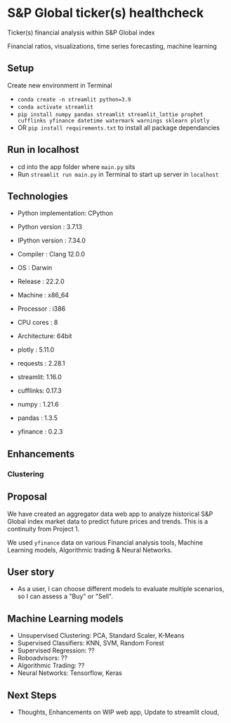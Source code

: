 # S&P Global ticker(s) healthcheck
Ticker(s) financial analysis within S&P Global index

Financial ratios, visualizations, time series forecasting, machine learning

## Setup
Create new environment in Terminal
- `conda create -n streamlit python=3.9`
- `conda activate streamlit`
- `pip install numpy pandas streamlit streamlit_lottie prophet cufflinks yfinance datetime watermark warnings sklearn plotly`
- OR `pip install requirements.txt` to install all package dependancies


## Run in localhost
- cd into the app folder where `main.py` sits
- Run `streamlit run main.py` in Terminal to start up server in `localhost`


## Technologies
- Python implementation: CPython
- Python version       : 3.7.13
- IPython version      : 7.34.0

- Compiler    : Clang 12.0.0 
- OS          : Darwin
- Release     : 22.2.0
- Machine     : x86_64
- Processor   : i386
- CPU cores   : 8
- Architecture: 64bit

- plotly   : 5.11.0
- requests : 2.28.1
- streamlit: 1.16.0
- cufflinks: 0.17.3
- numpy    : 1.21.6
- pandas   : 1.3.5
- yfinance : 0.2.3


## Enhancements
### Clustering

## Proposal
We have created an aggregator data web app to analyze historical S&P Global index market data to predict future prices and trends. This is a continuity from Project 1.

We used `yfinance` data on various Financial analysis tools, Machine Learning models, Algorithmic trading & Neural Networks.

## User story

- As a user, I can choose different models to evaluate multiple scenarios, so I can assess a "Buy" or "Sell".

## Machine Learning models

- Unsupervised Clustering: PCA, Standard Scaler, K-Means
- Supervised Classifiers: KNN, SVM, Random Forest
- Supervised Regression: ??
- Roboadvisors: ??
- Algorithmic Trading: ??
- Neural Networks: Tensorflow, Keras

## Next Steps
- Thoughts, Enhancements on WIP web app, Update to streamlit cloud, 